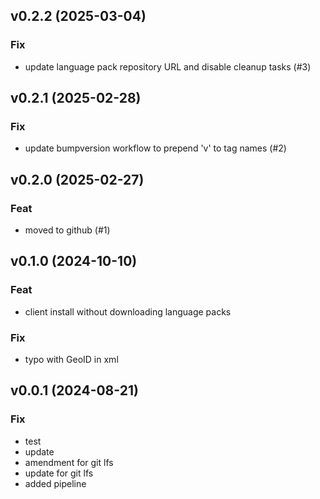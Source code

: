 ## v0.2.2 (2025-03-04)

### Fix

- update language pack repository URL and disable cleanup tasks (#3)

## v0.2.1 (2025-02-28)

### Fix

- update bumpversion workflow to prepend 'v' to tag names (#2)

## v0.2.0 (2025-02-27)

### Feat

- moved to github (#1)

## v0.1.0 (2024-10-10)

### Feat

- client install without downloading language packs

### Fix

- typo with GeoID in xml

## v0.0.1 (2024-08-21)

### Fix

- test
- update
- amendment for git lfs
- update for git lfs
- added pipeline
